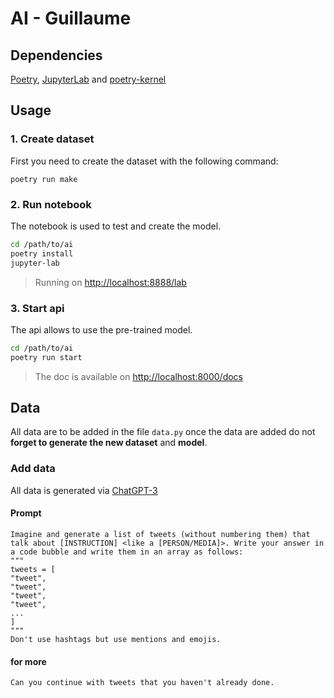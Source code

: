 # AI - Guillaume

## Dependencies
[Poetry](https://python-poetry.org/docs/#installation), [JupyterLab](https://jupyter.org/install#jupyterlab) and [poetry-kernel](https://pypi.org/project/poetry-kernel/)

## Usage

### 1. Create dataset
First you need to create the dataset with the following command:
```shell
poetry run make
```

### 2. Run notebook
The notebook is used to test and create the model.
```bash 
cd /path/to/ai
poetry install
jupyter-lab
```
> Running on [http://localhost:8888/lab](http://localhost:8888/lab)

### 3. Start api
The api allows to use the pre-trained model.
```bash
cd /path/to/ai
poetry run start
```
> The doc is available on [http://localhost:8000/docs](http://localhost:8000/docs)

## Data
All data are to be added in the file `data.py` once the data are added do not **forget to generate the new dataset** and **model**.
### Add data
All data is generated via [ChatGPT-3](https://chat.openai.com/chat)

#### Prompt
```
Imagine and generate a list of tweets (without numbering them) that talk about [INSTRUCTION] <like a [PERSON/MEDIA]>. Write your answer in a code bubble and write them in an array as follows:
"""
tweets = [
"tweet",
"tweet",
"tweet",
"tweet",
...
]
"""
Don't use hashtags but use mentions and emojis. 
```
#### for more
```
Can you continue with tweets that you haven't already done.
```
